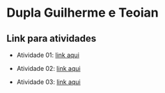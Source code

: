 # Dupla Guilherme e Teoian

## Link para atividades

- Atividade 01: [link aqui](https://drive.google.com/open?id=1cjHnFoXVHb7UbvDrck4ZbaOVXGF_T_wI)

- Atividade 02: [link aqui](https://drive.google.com/open?id=1N9TDFS0ifRSJBKaFB3DFmf7ZvRnI6wPs)

- Atividade 03: [link aqui](https://drive.google.com/drive/folders/1IBHV4PAYjzTmFYpuhcz68rpSzcdmHYzc?usp=sharing)
